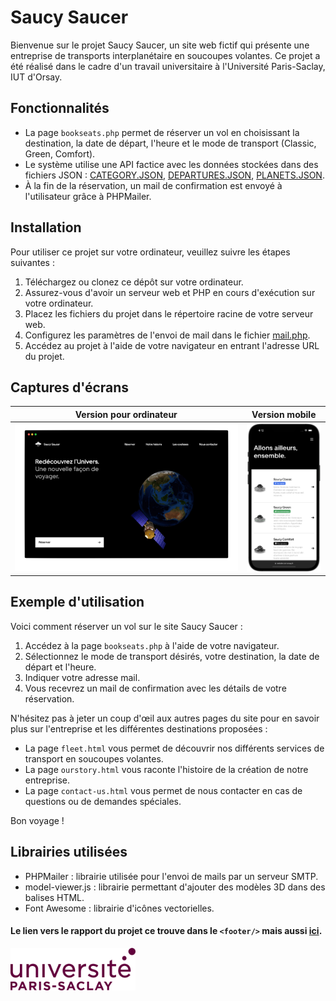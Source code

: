 # Saucy Saucer

Bienvenue sur le projet Saucy Saucer, un site web fictif qui présente une entreprise de transports interplanétaire en soucoupes volantes. Ce projet a été réalisé dans le cadre d'un travail universitaire à l'Université Paris-Saclay, IUT d'Orsay.

## Fonctionnalités

- La page `bookseats.php` permet de réserver un vol en choisissant la destination, la date de départ, l'heure et le mode de transport (Classic, Green, Comfort).
- Le système utilise une API factice avec les données stockées dans des fichiers JSON : [CATEGORY.JSON](https://github.com/nawfelkerarsi/Saucy-Saucer/blob/main/api/v1/CATEGORY.JSON), [DEPARTURES.JSON](https://github.com/nawfelkerarsi/Saucy-Saucer/blob/main/api/v1/DEPARTURES.JSON), [PLANETS.JSON](https://github.com/nawfelkerarsi/Saucy-Saucer/blob/main/api/v1/PLANETS.JSON).
- À la fin de la réservation, un mail de confirmation est envoyé à l'utilisateur grâce à PHPMailer.

## Installation

Pour utiliser ce projet sur votre ordinateur, veuillez suivre les étapes suivantes :

1. Téléchargez ou clonez ce dépôt sur votre ordinateur.
2. Assurez-vous d'avoir un serveur web et PHP en cours d'exécution sur votre ordinateur.
3. Placez les fichiers du projet dans le répertoire racine de votre serveur web.
4. Configurez les paramètres de l'envoi de mail dans le fichier [mail.php](https://github.com/nawfelkerarsi/Saucy-Saucer/blob/main/mail.php).
5. Accédez au projet à l'aide de votre navigateur en entrant l'adresse URL du projet.

## Captures d'écrans

Version pour ordinateur             |  Version mobile
:-------------------------:|:-------------------------:
<img src="https://raw.githubusercontent.com/nawfelkerarsi/Saucy-Saucer/main/ressouces/SCREENSHOT1.png" style="width: 700px"/>  |  <img src="https://raw.githubusercontent.com/nawfelkerarsi/Saucy-Saucer/main/ressouces/SCREENSHOT2.png"  style="width: 200px"/>

## Exemple d'utilisation

Voici comment réserver un vol sur le site Saucy Saucer :

1. Accédez à la page `bookseats.php` à l'aide de votre navigateur.
2. Sélectionnez le mode de transport désirés, votre destination, la date de départ et l'heure.
3. Indiquer votre adresse mail.
4. Vous recevrez un mail de confirmation avec les détails de votre réservation.

N'hésitez pas à jeter un coup d'œil aux autres pages du site pour en savoir plus sur l'entreprise et les différentes destinations proposées :
- La page `fleet.html` vous permet de découvrir nos différents services de transport en soucoupes volantes.
- La page `ourstory.html` vous raconte l'histoire de la création de notre entreprise.
- La page `contact-us.html` vous permet de nous contacter en cas de questions ou de demandes spéciales.

Bon voyage !

## Librairies utilisées

- PHPMailer : librairie utilisée pour l'envoi de mails par un serveur SMTP.
- model-viewer.js : librairie permettant d'ajouter des modèles 3D dans des balises HTML.
- Font Awesome : librairie d'icônes vectorielles.

#### Le lien vers le rapport du projet ce trouve dans le `<footer/>` mais aussi [ici](https://nawfelkerarsi.github.io/Saucy-Saucer/ressouces/Rapport%20COIN[55].pdf).

<img src="https://raw.githubusercontent.com/nawfelkerarsi/Saucy-Saucer/main/ressouces/UPS.svg.png" style="width: 200px"/>